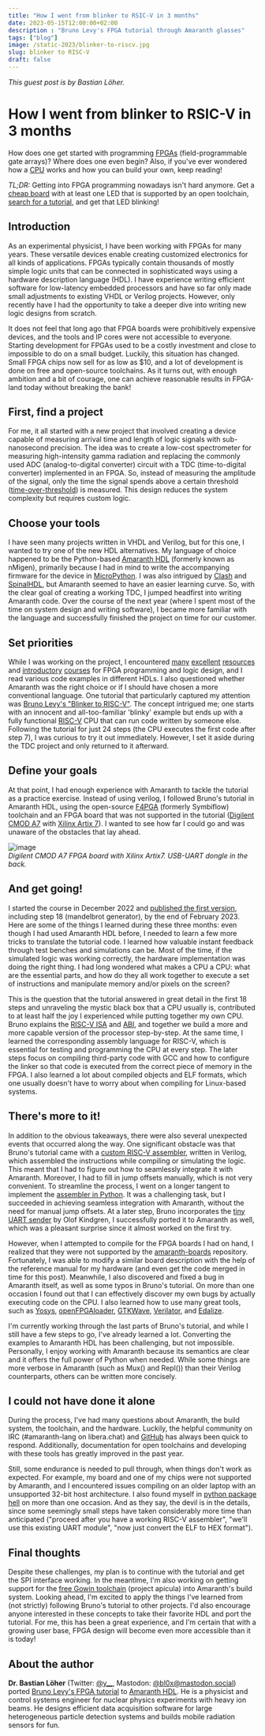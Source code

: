 ```yaml
---
title: "How I went from blinker to RSIC-V in 3 months"
date: 2023-05-15T12:00:00+02:00
description : "Bruno Levy's FPGA tutorial through Amaranth glasses"
tags: ["blog"]
image: /static-2023/blinker-to-riscv.jpg
slug: blinker to RISC-V
draft: false
---
```


_This guest post is by Bastian Löher._

# How I went from blinker to RSIC-V in 3 months
How does one get started with programming [FPGAs](https://en.wikipedia.org/wiki/Field-programmable_gate_array) (field-programmable gate arrays)? Where does one even begin? Also, if you've ever wondered how a [CPU](https://en.wikipedia.org/wiki/Central_processing_unit) works and how you can build your own, keep reading!

*TL;DR:* Getting into FPGA programming nowadays isn't hard anymore. Get a [cheap board](https://www.joelw.id.au/FPGA/CheapFPGADevelopmentBoards) with at least one LED that is supported by an open toolchain,
[search for a tutorial](https://www.startpage.com/sp/search?query=fpga+vhdl+verilog+tutorial), and get that LED blinking!

## Introduction
As an experimental physicist, I have been working with FPGAs for many years. These versatile devices enable creating customized electronics for all kinds of applications. FPGAs typically contain thousands of mostly simple logic units that can be connected in sophisticated ways using a hardware description language (HDL). I have experience writing efficient software for low-latency embedded processors and have so far only made small adjustments to existing VHDL or Verilog projects. However, only recently have I had the opportunity to take a deeper dive into writing new logic designs from scratch.

It does not feel that long ago that FPGA boards were prohibitively expensive devices, and the tools and IP cores were not accessible to everyone. Starting development for FPGAs used to be a costly investment and close to impossible to do on a small budget. Luckily, this situation has changed. Small FPGA chips now sell for as low as $10, and a lot of development is done on free and open-source toolchains. As it turns out, with enough ambition and a bit of courage, one can achieve reasonable results in FPGA-land today without breaking the bank!

## First, find a project
For me, it all started with a new project that involved creating a device capable of measuring arrival time and length of logic signals with sub-nanosecond precision. The idea was to create a low-cost spectrometer for measuring high-intensity gamma radiation and replacing the commonly used ADC (analog-to-digital converter) circuit with a TDC (time-to-digital converter) implemented in an FPGA. So, instead of measuring the amplitude of the signal, only the time the signal spends above a certain threshold ([time-over-threshold](https://ieeexplore.ieee.org/document/603658)) is measured. This design reduces the system complexity but requires custom logic.

## Choose your tools
I have seen many projects written in VHDL and Verilog, but for this one, I wanted to try one of the new HDL alternatives. My language of choice happened to be the Python-based [Amaranth HDL](https://amaranth-lang.org/docs/amaranth/latest/) (formerly known as nMigen), primarily because I had in mind to write the accompanying firmware for the device in [MicroPython](https://micropython.org/). I was also intrigued by [Clash](https://clash-lang.org/) and [SpinalHDL](https://github.com/SpinalHDL/SpinalHDL), but Amaranth seemed to have an easier learning curve. So, with the clear goal of creating a working TDC, I jumped headfirst into writing Amaranth code. Over the course of the next year (where I spent most of the time on system design and writing software), I became more familiar with the language and successfully finished the project on time for our customer.

## Set priorities
While I was working on the project, I encountered [many](https://hdl.github.io/awesome/) [excellent](https://www.fpga4fun.com/HDLtutorials.html) [resources](https://nandland.com/) and [introductory](https://github.com/RobertBaruch/nmigen-tutorial) [courses](https://vivonomicon.com/2020/04/14/learning-fpga-design-with-nmigen/) for FPGA programming and logic design, and I read various code examples in different HDLs. I also questioned whether Amaranth was the right choice or if I should have chosen a more conventional language. One tutorial that particularly captured my attention was [Bruno Levy's "Blinker to RISC-V"](https://github.com/BrunoLevy/learn-fpga/blob/master/FemtoRV/TUTORIALS/FROM_BLINKER_TO_RISCV/README.md). The concept intrigued me; one starts with an innocent and all-too-familiar 'blinky' example but ends up with a fully functional [RISC-V](https://en.wikipedia.org/wiki/RISC-V) CPU that can run code written by someone else. Following the tutorial for just 24 steps (the CPU executes the first code after step 7), I was curious to try it out immediately. However, I set it aside during the TDC project and only returned to it afterward.

## Define your goals
At that point, I had enough experience with Amaranth to tackle the tutorial as a practice exercise. Instead of using verilog, I followed Bruno's tutorial in Amaranth HDL, using the open-source [F4PGA](https://f4pga.org/) (formerly Symbiflow) toolchain and an FPGA board that was not supported in the tutorial ([Digilent CMOD A7](https://digilent.com/reference/programmable-logic/cmod-a7) with [Xilinx Artix 7](https://www.xilinx.com/products/silicon-devices/fpga/artix-7.html)). I wanted to see how far I could go and was unaware of the obstacles that lay ahead.

![image](/static-2023/cmod_board.jpg)  
_Digilent CMOD A7 FPGA board with Xilinx Artix7. USB-UART dongle in the back._

## And get going!
I started the course in December 2022 and [published the first version](https://github.com/bl0x/learn-fpga-amaranth), including step 18 (mandelbrot generator), by the end of February 2023. Here are some of the things I learned during these three months: even though I had used Amaranth HDL before, I needed to learn a few more tricks to translate the tutorial code. I learned how valuable instant feedback through test benches and simulations can be. Most of the time, if the simulated logic was working correctly, the hardware implementation was doing the right thing. I had long wondered what makes a CPU a CPU: what are the essential parts, and how do they all work together to execute a set of instructions and manipulate memory and/or pixels on the screen?

This is the question that the tutorial answered in great detail in the first 18 steps and unraveling the mystic black box that a CPU usually is, contributed to at least half the joy I experienced while putting together my own CPU. Bruno explains the [RISC-V ISA](https://riscv.org/technical/specifications/) and [ABI](https://github.com/riscv-non-isa/riscv-elf-psabi-doc/blob/master/riscv-cc.adoc), and together we build a more and more capable version of the processor step-by-step. At the same time, I learned the corresponding assembly language for RISC-V, which is essential for testing and programming the CPU at every step. The later steps focus on compiling third-party code with GCC and how to configure the linker so that code is executed from the correct piece of memory in the FPGA. I also learned a lot about compiled objects and ELF formats, which one usually doesn't have to worry about when compiling for Linux-based systems.

## There's more to it!
In addition to the obvious takeaways, there were also several unexpected events that occurred along the way. One significant obstacle was that Bruno's tutorial came with a [custom RISC-V assembler](https://github.com/BrunoLevy/learn-fpga/blob/master/FemtoRV/TUTORIALS/FROM_BLINKER_TO_RISCV/riscv_assembly.v), written in Verilog, which assembled the instructions while compiling or simulating the logic. This meant that I had to figure out how to seamlessly integrate it with Amaranth. Moreover, I had to fill in jump offsets manually, which is not very convenient. To streamline the process, I went on a longer tangent to implement the [assembler in Python](https://github.com/bl0x/learn-fpga-amaranth/blob/main/tools/riscv_assembler.py). It was a challenging task, but I succeeded in achieving seamless integration with Amaranth, without the need for manual jump offsets. At a later step, Bruno incorporates the [tiny UART sender](https://github.com/olofk/corescore/blob/master/rtl/corescore_emitter_uart.v) by Olof Kindgren, I successfully ported it to Amaranth as well, which was a pleasant surprise since it almost worked on the first try.

However, when I attempted to compile for the FPGA boards I had on hand, I realized that they were not supported by the [amaranth-boards](https://github.com/amaranth-lang/amaranth-boards) repository. Fortunately, I was able to modify a similar board description with the help of the reference manual for my hardware (and even get the code merged in time for this post). Meanwhile, I also discovered and fixed a bug in Amaranth itself, as well as some typos in Bruno's tutorial. On more than one occasion I found out that I can effectively discover my own bugs by actually executing code on the CPU. I also learned how to use many great tools, such as [Yosys](https://yosyshq.net/yosys/), [openFPGAloader](https://trabucayre.github.io/openFPGALoader/), [GTKWave](https://gtkwave.sourceforge.net/), [Verilator](https://www.veripool.org/verilator/), and [Edalize](https://github.com/olofk/edalize).

I'm currently working through the last parts of Bruno's tutorial, and while I still have a few steps to go, I've already learned a lot. Converting the examples to Amaranth HDL has been challenging, but not impossible. Personally, I enjoy working with Amaranth because its semantics are clear and it offers the full power of Python when needed. While some things are more verbose in Amaranth (such as Mux() and Repl()) than their Verilog counterparts, others can be written more concisely.

## I could not have done it alone
During the process, I've had many questions about Amaranth, the build system, the toolchain, and the hardware. Luckily, the helpful community on IRC (#amaranth-lang on libera.chat) and [GitHub](https://github.com/amaranth-lang/amaranth) has always been quick to respond. Additionally, documentation for open toolchains and developing with these tools has greatly improved in the past year.

Still, some endurance is needed to pull through, when things don't work as expected. For example, my board and one of my chips were not supported by Amaranth, and I encountered issues compiling on an older laptop with an unsupported 32-bit host architecture. I also found myself in [python package hell](https://medium.com/knerd/the-nine-circles-of-python-dependency-hell-481d53e3e025) on more than one occasion. And as they say, the devil is in the details, since some seemingly small steps have taken considerably more time than anticipated ("proceed after you have a working RISC-V assembler", "we'll use this existing UART module", "now just convert the ELF to HEX format").

## Final thoughts
Despite these challenges, my plan is to continue with the tutorial and get the SPI interface working. In the meantime, I'm also working on getting support for the [free Gowin toolchain](https://github.com/YosysHQ/apicula) (project apicula) into Amaranth's build system. Looking ahead, I'm excited to apply the things I've learned from (not strictly) following Bruno's tutorial to other projects. I'd also encourage anyone interested in these concepts to take their favorite HDL and port the tutorial. For me, this has been a great experience, and I'm certain that with a growing user base, FPGA design will become even more accessible than it is today!

## About the author
**Dr. Bastian Löher** (Twitter: [@y\_\_](https://twitter.com/y__), Mastodon: [@bl0x@mastodon.social](https://mastodon.social/@bl0x@mastodon.social)) ported [Bruno Levy's FPGA tutorial](https://github.com/BrunoLevy/learn-fpga/blob/master/FemtoRV/TUTORIALS/FROM_BLINKER_TO_RISCV/README.md) to [Amaranth HDL](https://github.com/bl0x/learn-fpga-amaranth). He is a physicist and control systems engineer for nuclear physics experiments with heavy ion beams. He designs efficient data acquisition software for large heterogeneous particle detection systems and builds mobile radiation sensors for fun.
